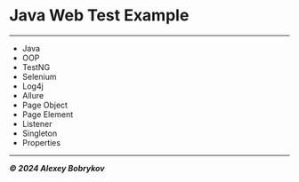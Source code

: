 # Java Web Test Example

---

- Java
- OOP
- TestNG
- Selenium
- Log4j
- Allure
- Page Object
- Page Element
- Listener
- Singleton
- Properties

---

***© 2024 Alexey Bobrykov***